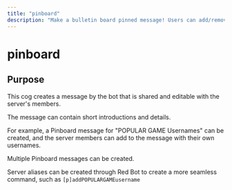 ```yaml
---
title: "pinboard"
description: "Make a bulletin board pinned message! Users can add/remove their own content to/from a shared, bulletin board style pinned message."
---
```


# pinboard

<component-coghero cog="pinboard" desc="Make a bulletin board pinned message! Users can add/remove their own content to/from a shared, bulletin board style pinned message."></component-coghero>

## Purpose

This cog creates a message by the bot that is shared and editable with the server's members.

The message can contain short introductions and details.

For example, a Pinboard message for "POPULAR GAME Usernames" can be created, and the server members can add to the message with their own usernames.

Multiple Pinboard messages can be created.

Server aliases can be created through Red Bot to create a more seamless command, such as `[p]addPOPULARGAMEusername`
